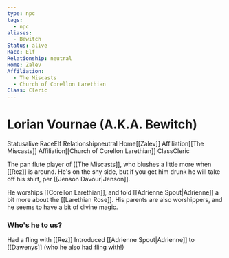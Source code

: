 ```yaml
---
type: npc
tags:
  - npc
aliases:
  - Bewitch
Status: alive
Race: Elf
Relationship: neutral
Home: Zalev
Affiliation:
  - The Miscasts
  - Church of Corellon Larethian
Class: Cleric
---
```


# Lorian Vournae (A.K.A. Bewitch)
<span class="dataview inline-field"><span class="inline-field-key">Status</span><span class="inline-field-value">alive</span></span>
<span class="dataview inline-field"><span class="inline-field-key">Race</span><span class="inline-field-value">Elf</span></span>
<span class="dataview inline-field"><span class="inline-field-key">Relationship</span><span class="inline-field-value">neutral</span></span>
<span class="dataview inline-field"><span class="inline-field-key">Home</span><span class="inline-field-value">[[Zalev]]</span></span>
<span class="dataview inline-field"><span class="inline-field-key">Affiliation</span><span class="inline-field-value">[[The Miscasts]]</span></span>
<span class="dataview inline-field"><span class="inline-field-key">Affiliation</span><span class="inline-field-value">[[Church of Corellon Larethian]]</span></span>
<span class="dataview inline-field"><span class="inline-field-key">Class</span><span class="inline-field-value">Cleric</span></span>

The pan flute player of [[The Miscasts]], who blushes a little more when [[Rez]] is around. He's on the shy side, but if you get him drunk he will take off his shirt, per [[Jenson Davour|Jenson]]. 

He worships [[Corellon Larethian]], and told [[Adrienne Spout|Adrienne]] a bit more about the [[Larethian Rose]]. His parents are also worshippers, and he seems to have a bit of divine magic.

### Who's he to us?
Had a fling with [[Rez]]
Introduced [[Adrienne Spout|Adrienne]] to [[Dawenys]] (who he also had fling with!)

